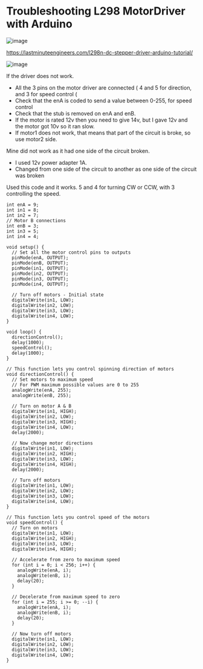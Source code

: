 # Troubleshooting L298 MotorDriver with Arduino

![image](https://user-images.githubusercontent.com/14288989/218312073-0a10213f-58cf-47e1-a1a2-9c6531d9cd30.png)


https://lastminuteengineers.com/l298n-dc-stepper-driver-arduino-tutorial/

![image](https://user-images.githubusercontent.com/14288989/218312115-49764728-9ee0-4c35-b69f-47b4f651fe6d.png)

If the driver does not work.

- All the 3 pins on the motor driver are connected ( 4 and 5 for direction, and 3 for speed control (
- Check that the enA is coded to send a value between  0-255, for speed control
- Check that the stub is removed on enA and enB.
- If the motor is rated 12v then you need to give 14v, but I gave 12v and the motor got 10v so it ran slow.
- If motor1 does not work, that means that part of the circuit is broke, so use motor2 side.

Mine did not work as it had one side of the circuit broken.

- I used 12v power adapter 1A.
- Changed from one side of the circuit to another as one side of the circuit was broken

Used this code and it works.  5 and 4 for turning CW or CCW, with 3 controlling the speed.


```
int enA = 9;
int in1 = 8;
int in2 = 7;
// Motor B connections
int enB = 3;
int in3 = 5;
int in4 = 4;

void setup() {
  // Set all the motor control pins to outputs
  pinMode(enA, OUTPUT);
  pinMode(enB, OUTPUT);
  pinMode(in1, OUTPUT);
  pinMode(in2, OUTPUT);
  pinMode(in3, OUTPUT);
  pinMode(in4, OUTPUT);
  
  // Turn off motors - Initial state
  digitalWrite(in1, LOW);
  digitalWrite(in2, LOW);
  digitalWrite(in3, LOW);
  digitalWrite(in4, LOW);
}

void loop() {
  directionControl();
  delay(1000);
  speedControl();
  delay(1000);
}

// This function lets you control spinning direction of motors
void directionControl() {
  // Set motors to maximum speed
  // For PWM maximum possible values are 0 to 255
  analogWrite(enA, 255);
  analogWrite(enB, 255);

  // Turn on motor A & B
  digitalWrite(in1, HIGH);
  digitalWrite(in2, LOW);
  digitalWrite(in3, HIGH);
  digitalWrite(in4, LOW);
  delay(2000);
  
  // Now change motor directions
  digitalWrite(in1, LOW);
  digitalWrite(in2, HIGH);
  digitalWrite(in3, LOW);
  digitalWrite(in4, HIGH);
  delay(2000);
  
  // Turn off motors
  digitalWrite(in1, LOW);
  digitalWrite(in2, LOW);
  digitalWrite(in3, LOW);
  digitalWrite(in4, LOW);
}

// This function lets you control speed of the motors
void speedControl() {
  // Turn on motors
  digitalWrite(in1, LOW);
  digitalWrite(in2, HIGH);
  digitalWrite(in3, LOW);
  digitalWrite(in4, HIGH);
  
  // Accelerate from zero to maximum speed
  for (int i = 0; i < 256; i++) {
    analogWrite(enA, i);
    analogWrite(enB, i);
    delay(20);
  }
  
  // Decelerate from maximum speed to zero
  for (int i = 255; i >= 0; --i) {
    analogWrite(enA, i);
    analogWrite(enB, i);
    delay(20);
  }
  
  // Now turn off motors
  digitalWrite(in1, LOW);
  digitalWrite(in2, LOW);
  digitalWrite(in3, LOW);
  digitalWrite(in4, LOW);
}

```

